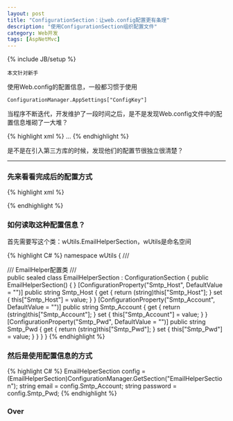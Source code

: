 ```yaml
---
layout: post
title: "ConfigurationSection：让web.config配置更有条理"
description: "使用ConfigurationSection组织配置文件"
category: Web开发
tags: [AspNetMvc]
---
```

{% include JB/setup %}

`本文针对新手`

使用Web.config的配置信息，一般都习惯于使用
	
	ConfigurationManager.AppSettings["ConfigKey"]

当程序不断迭代，开发维护了一段时间之后，是不是发现Web.config文件中的配置信息堆砌了一大堆？

{% highlight xml %}
 <appSettings>
    <add key="webpages:Version" value="1.0.0.0" />
    <add key="ClientValidationEnabled" value="true" />
    <add key="UnobtrusiveJavaScriptEnabled" value="true" />
    <add key="ConfigKeya" value="aaa" />
    <add key="ConfigKeyb" value="bbb" />
    <add key="ConfigKeyc" value="ccc" />
    <add key="ConfigKeyd" value="ddd" />
    <!-- xyz -->
    <add key="ConfigKeye" value="eee" />
    <!-- xyz -->
    <add key="ConfigKeyf" value="fff" />
    <!-- xyz -->
    <add key="ConfigKeyg" value="ggg" />
    <!-- xyz -->
    <add key="ConfigKeyh" value="hhh" />
    ...
  </appSettings>
{% endhighlight %}

是不是在引入第三方库的时候，发现他们的配置节很独立很清楚？

***

### 先来看看完成后的配置方式

{% highlight xml %}
  <configSections>
    <section name="EmailHelperSection" type="wUtils.EmailHelperSection, wUtils, Version=1.0.0.0, Culture=neutral, PublicKeyToken=null"  />
  </configSections>
  <EmailHelperSection Smtp_Host="" Smtp_Account="" Smtp_Pwd="" />
{% endhighlight %}

### 如何读取这种配置信息？
首先需要写这个类：wUtils.EmailHelperSection，wUtils是命名空间

{% highlight C# %}
namespace wUtils
{
    /// <summary>
    /// EmailHelper配置类
    /// </summary>
    public sealed class EmailHelperSection : ConfigurationSection
    {
        public EmailHelperSection() { }
        [ConfigurationProperty("Smtp_Host", DefaultValue = "")]
        public string Smtp_Host
        {
            get
            {
                return (string)this["Smtp_Host"];
            }
            set
            {
                this["Smtp_Host"] = value;
            }
        }
        [ConfigurationProperty("Smtp_Account", DefaultValue = "")]
        public string Smtp_Account
        {
            get
            {
                return (string)this["Smtp_Account"];
            }
            set
            {
                this["Smtp_Account"] = value;
            }
        }
        [ConfigurationProperty("Smtp_Pwd", DefaultValue = "")]
        public string Smtp_Pwd
        {
            get
            {
                return (string)this["Smtp_Pwd"];
            }
            set
            {
                this["Smtp_Pwd"] = value;
            }
        }
    }
}
{% endhighlight %}

### 然后是使用配置信息的方式

{% highlight C# %}
 EmailHelperSection config = (EmailHelperSection)ConfigurationManager.GetSection("EmailHelperSection");
 string email = config.Smtp_Account;
 string password = config.Smtp_Pwd;
{% endhighlight %}

### Over
